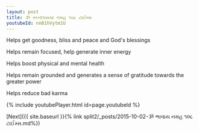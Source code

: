 ```yaml
---
layout: post
title: ૐ સ્કન્દધરાયાં નમહ ૧૦૮ ટાઈમ્સ
youtubeId: nnB1hVytm1U
---
```

 
 
Helps get goodness, bliss and peace and God's blessings
 
Helps remain focused, help generate inner energy 
 
Helps boost physical and mental health 
 
Helps remain grounded and generates a sense of gratitude towards the greater power 
 
Helps reduce bad karma
 
 
 
 


{% include youtubePlayer.html id=page.youtubeId %}
 
[Next]({{ site.baseurl }}{% link  split2/_posts/2015-10-02-ૐ ભાવાય નમહ ૧૦૮ ટાઈમ્સ.md%})
 
